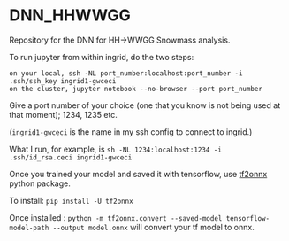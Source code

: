 # DNN_HHWWGG

Repository for the DNN for HH->WWGG Snowmass analysis. 

To run jupyter from within ingrid, do the two steps:

```
on your local, ssh -NL port_number:localhost:port_number -i .ssh/ssh_key ingrid1-gwceci
on the cluster, jupyter notebook --no-browser --port port_number
```

Give a port number of your choice (one that you know is not being used at that moment); 1234, 1235 etc.

 (`ingrid1-gwceci` is the name in my ssh config to connect to ingrid.)
 
 What I run, for example, is `sh -NL 1234:localhost:1234 -i .ssh/id_rsa.ceci ingrid1-gwceci`

Once you trained your model and saved it with tensorflow, use [tf2onnx](https://github.com/onnx/tensorflow-onnx) python package.

To install: `pip install -U tf2onnx`

Once installed : `python -m tf2onnx.convert --saved-model tensorflow-model-path --output model.onnx` will convert your tf model to onnx.

